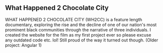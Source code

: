 ## What Happened 2 Chocolate City
WHAT HAPPENED 2 CHOCOLATE CITY (WH2CC) is a feature length documentary, exploring the rise and the decline of one of our nation's most prominent black communities through the narrative of three individuals. I created the website for the film as my first project ever so please excuse any outdated code etc. lol! Still proud of the way it turned out though. (Older project: Angular 1)
